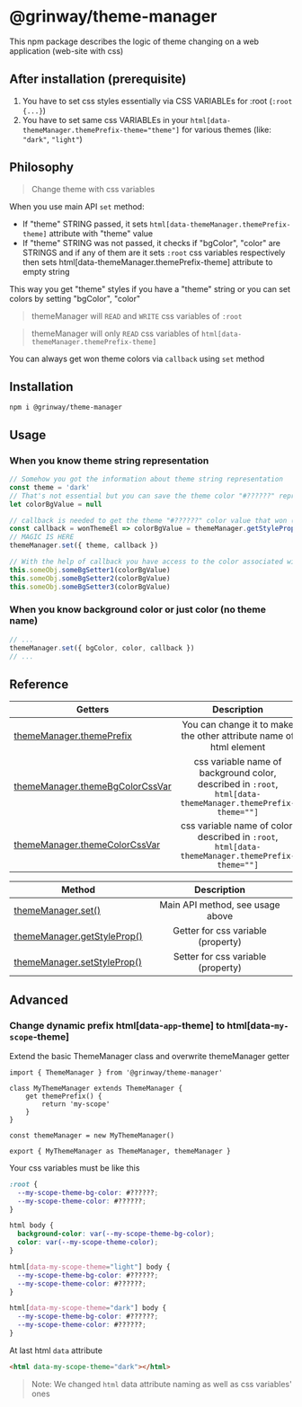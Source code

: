 @grinway/theme-manager
======

This npm package describes the logic of theme changing on a web application (web-site with css)

After installation (prerequisite)
------
1. You have to set css styles essentially via CSS VARIABLEs for :root (`:root {...}`)
1. You have to set same css VARIABLEs in your `html[data-themeManager.themePrefix-theme="theme"]` for various themes (like: `"dark"`, `"light"`)

Philosophy
------
> Change theme with css variables

When you use main API `set` method:

* If "theme" STRING passed, it sets `html[data-themeManager.themePrefix-theme]` attribute with "theme" value
* If "theme" STRING was not passed, it checks if "bgColor", "color" are STRINGS and if any of them are it sets `:root` css variables respectively then sets html[data-themeManager.themePrefix-theme] attribute to empty string

This way you get "theme" styles if you have a "theme" string
or you can set colors by setting "bgColor", "color"

> themeManager will `READ` and `WRITE` css variables of `:root`

> themeManager will only `READ` css variables of `html[data-themeManager.themePrefix-theme]`

You can always get won theme colors via `callback` using `set` method

Installation
------
```console
npm i @grinway/theme-manager
```

Usage
------

### When you know theme string representation
```js
// Somehow you got the information about theme string representation
const theme = 'dark'
// That's not essential but you can save the theme color "#??????" representation from your css
let colorBgValue = null

// callback is needed to get the theme "#??????" color value that won (html[data-themeManager.themePrefix-theme="<theme>"] or :root css vars)
const callback = wonThemeEl => colorBgValue = themeManager.getStyleProp(wonThemeEl, themeManager.themeBgColorCssVar)
// MAGIC IS HERE
themeManager.set({ theme, callback })

// With the help of callback you have access to the color associated with theme
this.someObj.someBgSetter1(colorBgValue)
this.someObj.someBgSetter2(colorBgValue)
this.someObj.someBgSetter3(colorBgValue)
```

### When you know background color or just color (no theme name)
```js
// ...
themeManager.set({ bgColor, color, callback })
// ...
```

Reference
------

| Getters | Description |
| ------------- |:-------------:|
| [themeManager.themePrefix](https://github.com/GrinWay/theme-manager/blob/main/dist/main.js) | You can change it to make the other attribute name of html element |
| [themeManager.themeBgColorCssVar](https://github.com/GrinWay/theme-manager/blob/main/dist/main.js) | css variable name of background color, described in `:root`, `html[data-themeManager.themePrefix-theme=""]` |
| [themeManager.themeColorCssVar](https://github.com/GrinWay/theme-manager/blob/main/dist/main.js) | css variable name of color, described in `:root`, `html[data-themeManager.themePrefix-theme=""]` |

| Method | Description |
| ------------- |:-------------:|
| [themeManager.set\(\)](https://github.com/GrinWay/theme-manager/blob/main/dist/main.js) | Main API method, see usage above |
| [themeManager.getStyleProp\(\)](https://github.com/GrinWay/theme-manager/blob/main/dist/main.js) | Getter for css variable \(property\) |
| [themeManager.setStyleProp\(\)](https://github.com/GrinWay/theme-manager/blob/main/dist/main.js) | Setter for css variable \(property\) |

Advanced
------

### Change dynamic prefix html[data-`app`-theme] to html[data-`my-scope`-theme]

Extend the basic ThemeManager class and overwrite themeManager getter
```
import { ThemeManager } from '@grinway/theme-manager'

class MyThemeManager extends ThemeManager {
    get themePrefix() {
        return 'my-scope'
    }
}

const themeManager = new MyThemeManager()

export { MyThemeManager as ThemeManager, themeManager }
```

Your css variables must be like this
```css
:root {
  --my-scope-theme-bg-color: #??????;
  --my-scope-theme-color: #??????;
}

html body {
  background-color: var(--my-scope-theme-bg-color);
  color: var(--my-scope-theme-color);
}

html[data-my-scope-theme="light"] body {
  --my-scope-theme-bg-color: #??????;
  --my-scope-theme-color: #??????;
}

html[data-my-scope-theme="dark"] body {
  --my-scope-theme-bg-color: #??????;
  --my-scope-theme-color: #??????;
}
```

At last html `data` attribute
```html
<html data-my-scope-theme="dark"></html>
```

> Note: We changed `html` data attribute naming as well as css variables\' ones